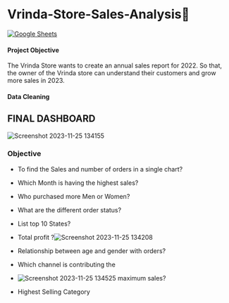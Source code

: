 # Vrinda-Store-Sales-Analysis🛒
<a href="[https://docs.google.com/spreadsheets/d/your_spreadsheet_id/edit](https://github.com/S-Prakash-github/Vrinda-Store-Sales-Analysis/blob/main/Vrinda%20Store%20DASHBOARD.xlsx)" target="_blank" rel="noopener noreferrer"><img src="https://img.shields.io/badge/Google%20Sheets-Open%20Document-brightgreen" alt="Google Sheets"></a>

#### Project Objective
The Vrinda Store wants to create an annual sales report for 2022. So that, the owner of the Vrinda store can understand their customers and grow more sales in 2023.

#### Data Cleaning 
## FINAL DASHBOARD
 ![Screenshot 2023-11-25 134155](https://github.com/S-Prakash-github/Vrinda-Store-Sales-Analysis/assets/91363429/c8830881-d2cf-42cb-84d5-68c3f9e997bb)

### Objective
- To find the Sales and number of orders in a single chart?
  
- Which Month is having the highest sales?
  
- Who purchased more Men or Women?
  
- What are the different order status?
 

- List top 10 States?
  
- Total profit ?![Screenshot 2023-11-25 134208](https://github.com/S-Prakash-github/Vrinda-Store-Sales-Analysis/assets/91363429/8588a602-81c7-4293-92d3-61066f1ddab3)

  
- Relationship between age and gender with orders?
  
- Which channel is contributing the
- ![Screenshot 2023-11-25 134525](https://github.com/S-Prakash-github/Vrinda-Store-Sales-Analysis/assets/91363429/fff1db31-c6bd-4a21-92b4-1d98fdf71c43)
maximum sales?
  
- Highest Selling Category
  
  
